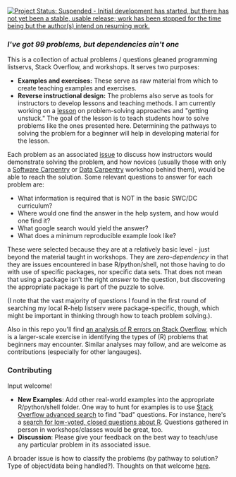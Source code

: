 [![Project Status: Suspended - Initial development has started, but there has not yet been a stable, usable release; work has been stopped for the time being but the author(s) intend on resuming work.](http://www.repostatus.org/badges/0.1.0/suspended.svg)](http://www.repostatus.org/#suspended)

### *I've got 99 problems, but dependencies ain't one*

This is a collection of actual problems / questions gleaned programming listservs, Stack Overflow, and workshops. It serves two purposes:

-   **Examples and exercises:**  These serve as raw material from which to create teaching examples and exercises.
-   **Reverse instructional design:** The problems also serve as tools for instructors to develop lessons and teaching methods.  I am currently working on a [lesson](https://github.com/noamross/getting-unstuck-R) on problem-solving approaches and "getting unstuck."  The goal of the lesson is to teach students how to solve problems
like the ones presented here.  Determining the pathways to solving the problem for a beginner will help in developing material for the lesson.

Each problem as an associated [issue](https://github.com/noamross/zero-dependency-problems/issues) to discuss how instructors would demonstrate solving the problem, and how novices (usually those with only a [Software Carpentry](http://software-carpentry.org/) or [Data Carpentry](http://datacarpentry.org/) workshop behind them), would be able to reach the solution.  Some relevant questions to answer for each problem are:

-  What information is required that is NOT in the basic SWC/DC curriculum?
-  Where would one find the answer in the help system, and how would one find it?
-  What google search would yield the answer?
-  What does a minimum reproducible example look like?

These were selected because they are at a relatively basic level - just beyond the material taught in workshops.  They are *zero-dependency* in that they are issues encountered in base R/python/shell, not those having to do with use of specific packages, nor specific data sets. That does not mean that using a package isn't the right *answer* to the question, but discovering the appropriate package is part of the puzzle to solve.

(I note that the vast majority of questions I found in the first round of searching my local R-help listserv were package-specific, though, which might be important in thinking through how to teach problem solving.).

Also in this repo you'll find [an analysis of R errors on Stack Overflow](https://github.com/noamross/zero-dependency-problems/blob/master/misc/stack-overflow-common-r-errors.md), which is a larger-scale exercise in identifying the types of (R) problems that beginners may encounter. Similar analyses may follow, and are welcome as contributions (especially for other langauges).

### Contributing

Input welcome!

-   **New Examples**:  Add other real-world examples into the appropriate R/python/shell folder. One way to hunt for examples is to use [Stack Overflow advanced search](http://stackoverflow.com/help/searching) to find "bad" questions.  For instance, here's a 
[search for low-voted, closed questions about R](http://stackoverflow.com/search?q=%5Br%5D+score%3A..0+closed%3Ayes). Questions gathered in person in workshops/classes would be great, too. 
-   **Discussion**:  Please give your feedback on the best way to teach/use any particular problem in its associated issue.

A broader issue is how to classify the problems (by pathway to solution? Type of object/data being handled?).  Thoughts on that welcome [here](https://github.com/noamross/zero-dependency-problems/issues/3).


